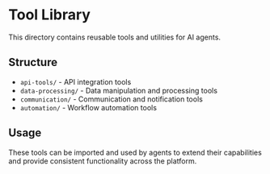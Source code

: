 # Tool Library

This directory contains reusable tools and utilities for AI agents.

## Structure

- `api-tools/` - API integration tools
- `data-processing/` - Data manipulation and processing tools
- `communication/` - Communication and notification tools
- `automation/` - Workflow automation tools

## Usage

These tools can be imported and used by agents to extend their capabilities and provide consistent functionality across the platform.
